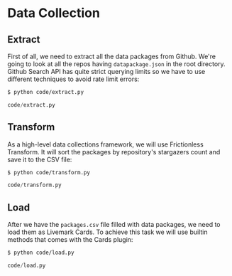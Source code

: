 # Data Collection

## Extract

First of all, we need to extract all the data packages from Github. We're going to look at all the repos having `datapackage.json` in the root directory. Github Search API has quite strict querying limits so we have to use different techniques to avoid rate limit errors:

```bash
$ python code/extract.py
```

```python file
code/extract.py
```

## Transform

As a high-level data collections framework, we will use Frictionless Transform. It will sort the packages by repository's stargazers count and save it to the CSV file:

```bash
$ python code/transform.py
```

```python file
code/transform.py
```

## Load

After we have the `packages.csv` file filled with data packages, we need to load them as Livemark Cards. To achieve this task we will use builtin methods that comes with the Cards plugin:

```bash
$ python code/load.py
```

```python file
code/load.py
```
